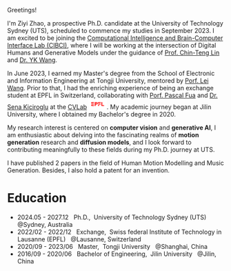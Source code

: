 
Greetings!&nbsp;&nbsp;

I'm Ziyi Zhao, a prospective Ph.D. candidate at the University of Technology Sydney (UTS), scheduled to commence my studies in September 2023. I am excited to be joining the 
[Computational Intelligence and Brain-Computer Interface Lab (CIBCI)](https://uts-cibci.center/about-the-centre/), where I will be working at the intersection of Digital Humans and Generative Models under the guidance of [Prof. Chin-Teng Lin](https://profiles.uts.edu.au/Chin-Teng.Lin) and [Dr. YK Wang](https://profiles.uts.edu.au/YuKai.Wang).

In June 2023, I earned my Master's degree from the School of Electronic and Information Engineering at Tongji University, mentored by [Porf. Lei Wang](https://see.tongji.edu.cn/info/1379/10451.htm).  Prior to that, I had the enriching experience of being an exchange student at EPFL in Switzerland, collaborating with [Porf. Pascal Fua](https://people.epfl.ch/pascal.fua) and [Dr. Sena Kiciroglu](https://senakicir.github.io/) at the [CVLab](https://www.epfl.ch/labs/cvlab/) <img src='./images/logo-epfl.png' style='width: 3em;'/>. My academic journey began at Jilin University, where I obtained my Bachelor's degree in 2020.

My research interest is centered on **computer vision** and **generative AI**, I am enthusiastic about delving into the fascinating realms of **motion generation** research and **diffusion models**, and I look forward to contributing meaningfully to these fields during my Ph.D. journey at UTS. 

I have published 2 papers in the field of Human Motion Modelling and Music Generation. Besides, I also hold a patent for an invention.

[//]: # (I have published 2 papers)

[//]: # (<a href='https://scholar.google.com/citations?user=BxGCRwoAAAAJ'><img src="https://img.shields.io/endpoint? ogo=Google%20Scholar&url=https%3A%2F%2Fcdn.jsdelivr.net%2Fgh%2FJacoo-Zhao%2Fjacoo-zhao.github.io@google-scholar-stats%2Fgs_data_shieldsio.json&labelColor=f6f6f6&color=9cf&style=flat&label=citations"></a> in the field of Human Motion Modelling and Music Generation. Besides, I also hold a patent for an invention.)


# Education
* 2024.05 - 2027.12   &nbsp; Ph.D., &nbsp;University of Technology Sydney (UTS) &nbsp;  @Sydney, Australia
* 2022/02 - 2022/12  &nbsp; Exchange, &nbsp;Swiss federal Institute of Technology in Lausanne (EPFL) &nbsp;  @Lausanne, Switzerland
* 2020/09 - 2023/06 &nbsp; Master, &nbsp;Tongji University &nbsp; @Shanghai, China
* 2016/09 - 2020/06 &nbsp; Bachelor of Engineering, &nbsp;Jilin University &nbsp; @Jilin, China  

